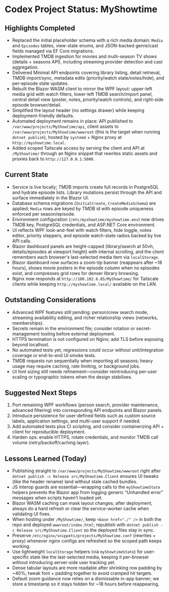 # Codex Project Status: MyShowtime

## Highlights Completed
- Replaced the initial placeholder schema with a rich media domain: `Media` and `Episodes` tables, view-state enums, and JSON-backed genre/cast fields managed via EF Core migrations.
- Implemented TMDB ingestion for movies and multi-season TV shows (details + seasons API), including streaming provider detection and cast aggregation.
- Delivered Minimal API endpoints covering library listing, detail retrieval, TMDB import/sync, metadata edits (priority/watch state/notes/hide), and per-episode state updates.
- Rebuilt the Blazor WASM client to mirror the WPF layout: upper-left media grid with watch filters, lower-left TMDB search/import panel, central detail view (poster, notes, priority/watch controls), and right-side episode browser/detail.
- Simplified the layout header (no settings drawer) while keeping deployment-friendly defaults.
- Automated deployment remains in place: API published to `/var/www/projects/MyShowtime/api`, client assets to `/var/www/projects/MyShowtime/wwwroot` (this is the target when running `dotnet publish`), hosted by `systemd` + Nginx proxy at `http://myshowtime.local`.
- Added scoped Tailscale access by serving the client and API at `/MyShowtime/` through an Nginx snippet that rewrites static assets and proxies back to `http://127.0.0.1:5000`.

## Current State
- Service is live locally; TMDB imports create full records in PostgreSQL and hydrate episode lists. Library mutations persist through the API and surface immediately in the Blazor UI.
- Database schema migrations (`InitialCreate`, `CreateMediaSchema`) are applied; `Media` rows are keyed by TMDB id with episode uniqueness enforced per season/episode.
- Environment configuration (`/etc/myshowtime/myshowtime.env`) now drives TMDB key, PostgreSQL credentials, and ASP.NET Core environment.
- UI reflects WPF look-and-feel with watch filters, hide toggle, notes editor, priority steppers, and episode watch-state radios backed by live API calls.
- Blazor dashboard panels are height-capped (library/search at 50vh, details/episodes at viewport height) with internal scrolling, and the client remembers each browser's last-selected media item via `localStorage`.
- Blazor dashboard now surfaces a zoom-tip banner (reappears after ~18 hours), shows movie posters in the episode column when no episodes exist, and compresses grid rows for denser library browsing.
- Nginx now responds at `http://100.102.6.85/MyShowtime/` for Tailscale clients while keeping `http://myshowtime.local/` available on the LAN.

## Outstanding Considerations
- Advanced WPF features still pending: person/crew search mode, streaming availability editing, and richer relationship views (networks, memberships).
- Secrets remain in the environment file; consider rotation or secret-management tooling before external deployment.
- HTTPS termination is not configured on Nginx; add TLS before exposing beyond localhost.
- No automated tests yet; regressions could occur without unit/integration coverage or end-to-end UI smoke tests.
- TMDB requests run sequentially when importing all seasons; heavy usage may require caching, rate limiting, or background jobs.
- UI font sizing still needs refinement—consider reintroducing per-user scaling or typographic tokens when the design stabilises.

## Suggested Next Steps
1. Port remaining WPF workflows (person search, provider maintenance, advanced filtering) into corresponding API endpoints and Blazor panels.
2. Introduce persistence for user-defined fields such as custom source labels, application settings, and multi-user support if needed.
3. Add automated tests plus CI scripting, and consider containerizing API + client for reproducible deployment.
4. Harden ops: enable HTTPS, rotate credentials, and monitor TMDB call volume (retry/backoff/caching layer).

## Lessons Learned (Today)
- Publishing straight to `/var/www/projects/MyShowtime/wwwroot` right after `dotnet publish -c Release src/MyShowtime.Client` ensures UI tweaks (like the header rename) land without stale cached bundles.
- JS interop guards are essential—wrapping calls to the `myShowtimeState` helpers prevents the Blazor app from logging generic “Unhandled error” messages when scripts haven’t loaded yet.
- Blazor WASM caching can mask layout changes; after deployment, always do a hard refresh or clear the service-worker cache when validating UI fixes.
- When hosting under `/MyShowtime/`, keep `<base href="./" />` in both the repo and deployed `wwwroot/index.html`; republish with `dotnet publish -c Release src/MyShowtime.Client` so the deployed files stay in sync.
- Preserve `/etc/nginx/snippets/projects/MyShowtime.conf` (rewrites + proxy) whenever nginx configs are refreshed so the scoped path keeps working.
- Use lightweight `localStorage` helpers (via `myShowtimeState`) for user-specific state like the last-selected media, keeping it per-browser without introducing server-side user tracking yet.
- Dense tabular layouts are more readable after shrinking row padding by ~40%; tweak font + padding together to avoid cramped hit targets.
- Default zoom guidance now relies on a dismissable in-app banner; we store a timestamp so it stays hidden for ~18 hours before reappearing.
